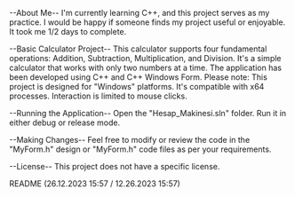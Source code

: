 --About Me--
I'm currently learning C++, and this project serves as my practice. I would be happy if someone finds my project useful or enjoyable. 
It took me 1/2 days to complete.

--Basic Calculator Project--
This calculator supports four fundamental operations: Addition, Subtraction, Multiplication, and Division.
It's a simple calculator that works with only two numbers at a time. 
The application has been developed using C++ and C++ Windows Form. Please note: This project is designed for "Windows" platforms.
It's compatible with x64 processes.
Interaction is limited to mouse clicks.

--Running the Application--
Open the "Hesap_Makinesi.sln" folder.
Run it in either debug or release mode.

--Making Changes--
Feel free to modify or review the code in the "MyForm.h" design or "MyForm.h" code files as per your requirements.

--License--
This project does not have a specific license.

README (26.12.2023 15:57 / 12.26.2023 15:57)
